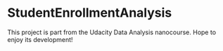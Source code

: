 # StudentEnrollmentAnalysis
This project is part from the Udacity Data Analysis nanocourse.
Hope to enjoy its development!